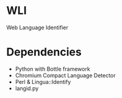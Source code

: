 WLI
===

Web Language Identifier

# Dependencies
- Python with Bottle framework
- Chromium Compact Language Detector
- Perl & Lingua::Identify
- langid.py